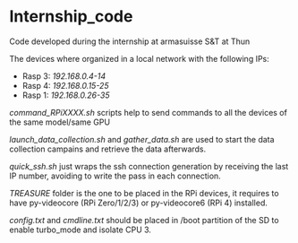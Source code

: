 # Internship_code
Code developed during the internship at armasuisse S&amp;T at Thun

The devices where organized in a local network with the following IPs:
- Rasp 3: *192.168.0.4-14* 
- Rasp 4: *192.168.0.15-25*
- Rasp 1: *192.168.0.26-35*

*command_RPiXXXX.sh* scripts help to send commands to all the devices of the same model/same GPU

*launch_data_collection.sh* and *gather_data.sh* are used to start the data collection campains and retrieve the data afterwards.

*quick_ssh.sh* just wraps the ssh connection generation by receiving the last IP number, avoiding to write the pass in each connection.

*TREASURE* folder is the one to be placed in the RPi devices, it requires to have py-videocore (RPi Zero/1/2/3) or py-videocore6 (RPi 4) installed.

*config.txt* and *cmdline.txt* should be placed in /boot partition of the SD to enable turbo_mode and isolate CPU 3.
